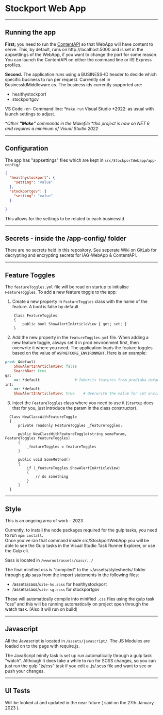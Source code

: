 # Stockport Web App

***
## Running the app
**First;** you need to run the [ContentAPI](https://github.com/smbc-digital/iag-contentapi) so that WebApp will have content to serve. This, by default, runs on http://localhost:5000 and is set in the appsettings of the WebApp, if you want to change the port for some reason. You can launch the ContentAPI on either the command line or IIS Express profiles.

**Second.** The application runs using a BUSINESS-ID header to decide which specific business to
run per request. Currently set in BusinessIdMiddleware.cs. The business ids currently supported are:
* healthystockport
* stockportgov

VS Code -or- Command line: *`Make run`
Visual Studio *2022: as usual with launch settings to adjust.

**Other **"Make"** commands in the Makefile*
**this project is now on NET 6 and requires a minimum of Visual Studio 2022*

***
## Configuration
The app has "appsettings" files which are kept in `src/StockportWebapp/app-config/`
```json
{
  "healthystockport": {
    "setting": "value"
  },
  "stockportgov": {
    "setting": "value"
  }

}
```
This allows for the settings to be related to each businessId.

***
## Secrets - inside the /app-config/ folder
There are no secrets held in this repository.
See seperate Wiki on GitLab for decrypting and encrypting secrets for IAG-WebApp & ContentAPI.

***
## Feature Toggles
The `featureToggles.yml` file will be read on startup to initialise `FeatureToggles`. To add a new feature toggle to the app:
1. Create a new property in `FeatureToggles` class with the name of the feature. A bool is false by default.

```CSharp
    Class FeatureToggles
    {
        public bool ShowAlertInArticleView { get; set; }
    }
```

2. Add the new property in the `featureToggles.yml` file. When adding a new feature toggle, always set it in prod environment first, then overwrite it where you need. The application loads the feature toggles based on the value of `ASPNETCORE_ENVIRONMENT`. Here is an example:

```Ruby
prod: &default
    ShowAlertInArticleView: false
    SearchBar: true
qa:
    <<: *default                # Inherits features from prod(aka default alias)
int:
    <<: *default
    ShowAlertInArticleView: true    # Overwrite the value for int environment
```

3. Inject the `FeatureToggles` class where you need to use it (`Startup` does that for you, just introduce the param in the class constructor).

```CSharp
  Class NewClassWithFeatureToggle
  {
      private readonly FeatureToggles _featureToggles;

      public NewClassWithFeatureToggle(string someParam, FeatureToggles featureToggles)
      {
          _featureToggles = featureToggles
      }

      public void SomeMethod()
      {
          if (_featureToggles.ShowAlertInArticleView)
          {
              // do something
          }
      }
  }
```

***
## Style
This is an ongoing area of work - 2023

Currently, to install the node packages required for the gulp tasks, you need to run `npm install`.  
Once you've ran that command inside src/StockportWebApp you will be able to see the Gulp tasks in the Visual Studio Task Runner Explorer, or use the Gulp cli.

Sass is located in ``/wwwroot/assets/sass/../``

The final minified css is "compiled" to the ~/assets/stylesheets/ folder through gulp sass from the import statements in the following files:
* /assets/sass/`site-hs.scss` for healthystockport
* /assets/sass/`site-sg.scss` for stockportgov

These will automatically compile into minified `.css` files using the gulp task "css" and this will be running automatically on project open through the watch task. (Also it will run on build)

***
## Javascript
All the Javascript is located in ``/assets/javascript/``.
The JS Modules are loaded on to the page with require.js.

The JavaScript minify task is set up run automatically through a gulp task "watch".
Although it does take a while to run for SCSS changes, so you can just run the gulp "js/css" task if you edit a .js/.scss file and want to see or push your changes.

***
## UI Tests
Will be looked at and updated in the near future ( said on the 27th January 2023 ).
